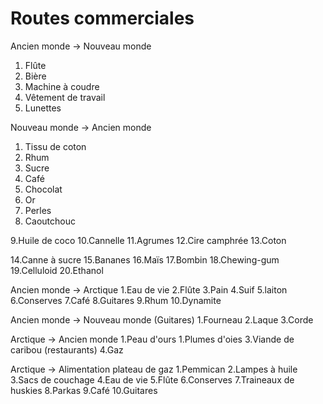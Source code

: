 # Routes commerciales

Ancien monde -> Nouveau monde
1. Flûte
2. Bière
3. Machine à coudre
4. Vêtement de travail
5. Lunettes

Nouveau monde -> Ancien monde
1. Tissu de coton
2. Rhum
3. Sucre
4. Café
5. Chocolat
6. Or
7. Perles
8. Caoutchouc

9.Huile de coco
10.Cannelle
11.Agrumes
12.Cire camphrée
13.Coton

14.Canne à sucre
15.Bananes
16.Maïs
17.Bombin
18.Chewing-gum
19.Celluloid
20.Ethanol

Ancien monde -> Arctique
1.Eau de vie
2.Flûte
3.Pain
4.Suif
5.laiton
6.Conserves
7.Café
8.Guitares
9.Rhum
10.Dynamite

Ancien monde -> Nouveau monde (Guitares) 
1.Fourneau
2.Laque
3.Corde

Arctique -> Ancien monde
1.Peau d'ours
1.Plumes d'oies
3.Viande de caribou (restaurants)
4.Gaz

Arctique -> Alimentation plateau de gaz
1.Pemmican
2.Lampes à huile
3.Sacs de couchage
4.Eau de vie
5.Flûte
6.Conserves
7.Traineaux de huskies
8.Parkas
9.Café
10.Guitares
